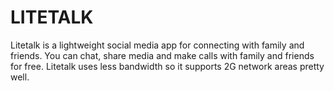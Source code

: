 # LITETALK

Litetalk is a lightweight social media app for connecting with family and friends. You can chat, share media and make calls with family and friends for free. Litetalk uses less bandwidth so it supports 2G network areas pretty well.